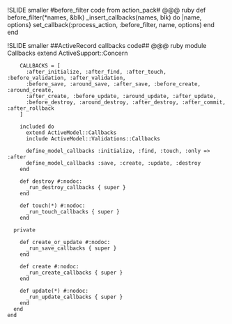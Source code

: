 !SLIDE smaller
#before_filter code from action_pack#
    @@@ ruby
     def before_filter(*names, &blk)
       _insert_callbacks(names, blk) do |name, options}
         set_callback(:process_action, :before_filter, name, options)
       end
     end

!SLIDE smaller
##ActiveRecord callbacks code##
    @@@ ruby
      module Callbacks
        extend ActiveSupport::Concern

        CALLBACKS = [
          :after_initialize, :after_find, :after_touch, :before_validation, :after_validation,
          :before_save, :around_save, :after_save, :before_create, :around_create,
          :after_create, :before_update, :around_update, :after_update,
          :before_destroy, :around_destroy, :after_destroy, :after_commit, :after_rollback
        ]

        included do
          extend ActiveModel::Callbacks
          include ActiveModel::Validations::Callbacks

          define_model_callbacks :initialize, :find, :touch, :only => :after
          define_model_callbacks :save, :create, :update, :destroy
        end

        def destroy #:nodoc:
          _run_destroy_callbacks { super }
        end

        def touch(*) #:nodoc:
          _run_touch_callbacks { super }
        end

      private

        def create_or_update #:nodoc:
          _run_save_callbacks { super }
        end

        def create #:nodoc:
          _run_create_callbacks { super }
        end

        def update(*) #:nodoc:
          _run_update_callbacks { super }
        end
      end
    end
